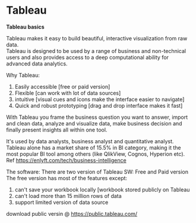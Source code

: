 # Tableau
**Tableau basics**

Tableau makes it easy to build beautiful, interactive visualization from raw data.  
Tableau is designed to be used by a range of business and non-technical users and also provides access to a deep computational ability for advanced data analytics.

Why Tableau:
1. Easily accessible [free or paid version]
2. Flexible [can work with lot of data sources]
3. intuitive [visual cues and icons make the interface easier to navigate]
4. Quick and robust prototyping [drag and drop interface makes it fast]

With Tableau you frame the business question you want to answer, import and clean data, analyze  and visualize data, make business decision and finally present insights all within one tool.

It's used by data analysts, business analyst and quantitative analyst.  
Tableau alone has a market share of 15.5% in BI category, making it the most popular BI tool among others (like QlikView, Cognos, Hyperion etc). Ref https://enlyft.com/tech/business-intelligence

The software:
There are two version of Tableau SW: Free and Paid version  
The free version has most of the features except:  
1. can't save your workbook locally [workbook stored publicly on Tableau
2. can't load more than 15 million rows of data
3. support limited version of data source

download public versin @ https://public.tableau.com/
